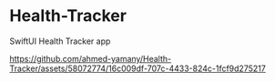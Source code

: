 # Health-Tracker
SwiftUI Health Tracker app


https://github.com/ahmed-yamany/Health-Tracker/assets/58072774/16c009df-707c-4433-824c-1fcf9d275217

